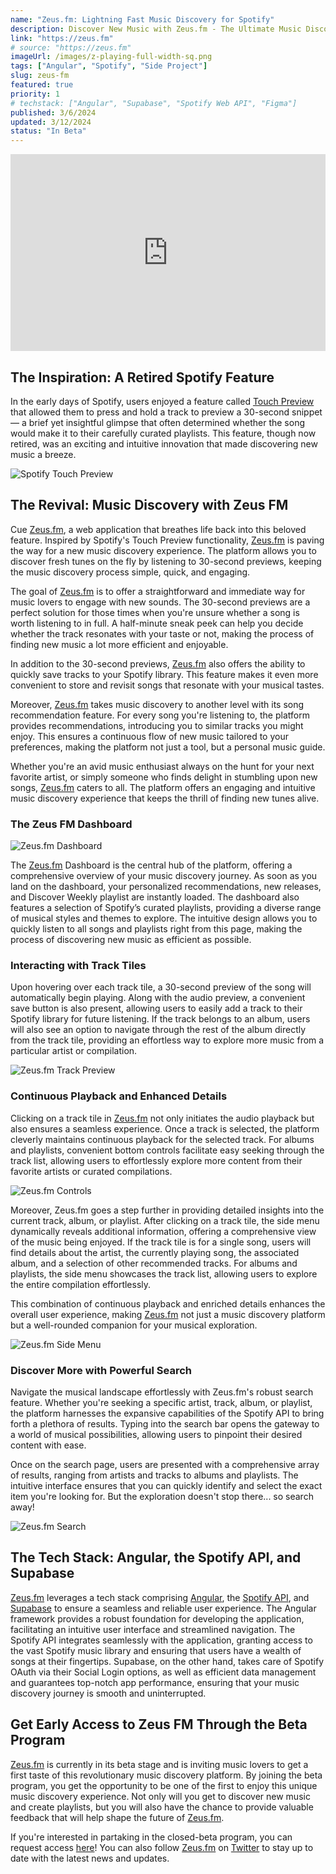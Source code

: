 ```yaml
---
name: "Zeus.fm: Lightning Fast Music Discovery for Spotify"
description: Discover New Music with Zeus.fm - The Ultimate Music Discovery Platform
link: "https://zeus.fm"
# source: "https://zeus.fm"
imageUrl: /images/z-playing-full-width-sq.png
tags: ["Angular", "Spotify", "Side Project"]
slug: zeus-fm
featured: true
priority: 1
# techstack: ["Angular", "Supabase", "Spotify Web API", "Figma"]
published: 3/6/2024
updated: 3/12/2024
status: "In Beta"
---
```




<iframe width="100%" height="315" src="https://www.youtube.com/embed/qdemm2wmOPk?si=FYqL1GZPEpR8k17W" title="Zeus FM Demo" frameborder="0" allow="accelerometer; autoplay; clipboard-write; encrypted-media; gyroscope; picture-in-picture; web-share" allowfullscreen></iframe>

## The Inspiration: A Retired Spotify Feature

In the early days of Spotify, users enjoyed a feature called <a href="https://www.engadget.com/2015-01-22-spotifys-touch-preview.html" target="_blank">Touch Preview</a> that allowed them to press and hold a track to preview a 30-second snippet — a brief yet insightful glimpse that often determined whether the song would make it to their carefully curated playlists. This feature, though now retired, was an exciting and intuitive innovation that made discovering new music a breeze.

![Spotify Touch Preview](/images/touch-preview.webp)

## The Revival: Music Discovery with Zeus FM

Cue <a href="http://zeus.fm/" target="_blank">Zeus.fm</a>, a web application that breathes life back into this beloved feature. Inspired by Spotify's Touch Preview functionality, <a href="http://zeus.fm/" target="_blank">Zeus.fm</a> is paving the way for a new music discovery experience. The platform allows you to discover fresh tunes on the fly by listening to 30-second previews, keeping the music discovery process simple, quick, and engaging.

The goal of <a href="http://zeus.fm/" target="_blank">Zeus.fm</a> is to offer a straightforward and immediate way for music lovers to engage with new sounds. The 30-second previews are a perfect solution for those times when you're unsure whether a song is worth listening to in full. A half-minute sneak peek can help you decide whether the track resonates with your taste or not, making the process of finding new music a lot more efficient and enjoyable.

In addition to the 30-second previews, <a href="http://zeus.fm/" target="_blank">Zeus.fm</a> also offers the ability to quickly save tracks to your Spotify library. This feature makes it even more convenient to store and revisit songs that resonate with your musical tastes.

Moreover, <a href="http://zeus.fm/" target="_blank">Zeus.fm</a> takes music discovery to another level with its song recommendation feature. For every song you're listening to, the platform provides recommendations, introducing you to similar tracks you might enjoy. This ensures a continuous flow of new music tailored to your preferences, making the platform not just a tool, but a personal music guide.

Whether you're an avid music enthusiast always on the hunt for your next favorite artist, or simply someone who finds delight in stumbling upon new songs, <a href="http://zeus.fm/" target="_blank">Zeus.fm</a> caters to all. The platform offers an engaging and intuitive music discovery experience that keeps the thrill of finding new tunes alive.

### The Zeus FM Dashboard

![Zeus.fm Dashboard](/images/zeus-fm-dashboard.png)

The <a href="http://zeus.fm/" target="_blank">Zeus.fm</a> Dashboard is the central hub of the platform, offering a comprehensive overview of your music discovery journey. As soon as you land on the dashboard, your personalized recommendations, new releases, and Discover Weekly playlist are instantly loaded. The dashboard also features a selection of Spotify’s curated playlists, providing a diverse range of musical styles and themes to explore. The intuitive design allows you to quickly listen to all songs and playlists right from this page, making the process of discovering new music as efficient as possible.

### Interacting with Track Tiles

Upon hovering over each track tile, a 30-second preview of the song will automatically begin playing. Along with the audio preview, a convenient save button is also present, allowing users to easily add a track to their Spotify library for future listening. If the track belongs to an album, users will also see an option to navigate through the rest of the album directly from the track tile, providing an effortless way to explore more music from a particular artist or compilation.

![Zeus.fm Track Preview](/images/zeus-track-preview.gif)

### Continuous Playback and Enhanced Details

Clicking on a track tile in <a href="http://zeus.fm/" target="_blank">Zeus.fm</a> not only initiates the audio playback but also ensures a seamless experience. Once a track is selected, the platform cleverly maintains continuous playback for the selected track. For albums and playlists, convenient bottom controls facilitate easy seeking through the track list, allowing users to effortlessly explore more content from their favorite artists or curated compilations.

![Zeus.fm Controls](/images/zeus-fm-ctrls.png)

Moreover, Zeus.fm goes a step further in providing detailed insights into the current track, album, or playlist. After clicking on a track tile, the side menu dynamically reveals additional information, offering a comprehensive view of the music being enjoyed. If the track tile is for a single song, users will find details about the artist, the currently playing song, the associated album, and a selection of other recommended tracks. For albums and playlists, the side menu showcases the track list, allowing users to explore the entire compilation effortlessly.

This combination of continuous playback and enriched details enhances the overall user experience, making <a href="http://zeus.fm/" target="_blank">Zeus.fm</a> not just a music discovery platform but a well-rounded companion for your musical exploration.

![Zeus.fm Side Menu](/images/zeus-fm-side-menu2.png)

### Discover More with Powerful Search

Navigate the musical landscape effortlessly with Zeus.fm's robust search feature. Whether you're seeking a specific artist, track, album, or playlist, the platform harnesses the expansive capabilities of the Spotify API to bring forth a plethora of results. Typing into the search bar opens the gateway to a world of musical possibilities, allowing users to pinpoint their desired content with ease.

Once on the search page, users are presented with a comprehensive array of results, ranging from artists and tracks to albums and playlists. The intuitive interface ensures that you can quickly identify and select the exact item you're looking for. But the exploration doesn't stop there... so search away!

![Zeus.fm Search](/images/zeus-fm-search.png)

## The Tech Stack: Angular, the Spotify API, and Supabase

<a href="http://zeus.fm/" target="_blank">Zeus.fm</a> leverages a tech stack comprising <a href="https://angular.dev/" target="_blank">Angular</a>, the <a href="https://developer.spotify.com/documentation/web-api" target="_blank">Spotify API</a>, and <a href="https://supabase.com/" target="_blank">Supabase</a> to ensure a seamless and reliable user experience. The Angular framework provides a robust foundation for developing the application, facilitating an intuitive user interface and streamlined navigation. The Spotify API integrates seamlessly with the application, granting access to the vast Spotify music library and ensuring that users have a wealth of songs at their fingertips. Supabase, on the other hand, takes care of Spotify OAuth via their Social Login options, as well as efficient data management and guarantees top-notch app performance, ensuring that your music discovery journey is smooth and uninterrupted.

## Get Early Access to Zeus FM Through the Beta Program

<a href="http://zeus.fm/" target="_blank">Zeus.fm</a> is currently in its beta stage and is inviting music lovers to get a first taste of this revolutionary music discovery platform. By joining the beta program, you get the opportunity to be one of the first to enjoy this unique music discovery experience. Not only will you get to discover new music and create playlists, but you will also have the chance to provide valuable feedback that will help shape the future of <a href="http://zeus.fm/" target="_blank">Zeus.fm</a>.

If you're interested in partaking in the closed-beta program, you can request access <a href="https://forms.gle/UGRUxGJSnFdDRKsP9" target="_blank">here</a>! You can also follow <a href="http://zeus.fm/" target="_blank">Zeus.fm</a> on <a href="https://twitter.com/TryZeusFm" target="_blank">Twitter</a> to stay up to date with the latest news and updates.
